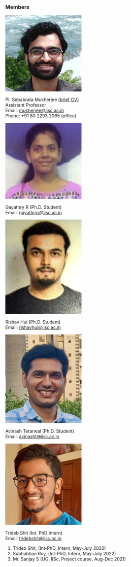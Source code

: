 ### Members

<img src="images/me.jpeg" width="240"/>  <br/>

PI: Sebabrata Mukherjee <a href="https://sebabrata-mukherjee.github.io/seba.html" target="_blank">(brief CV)</a> <br/>
Assistant Professor <br/>
Email: mukherjee@iisc.ac.in <br />
Phone: +91 80 2293 2065 (office)

<img src="imageN/Gayathry_n.png" width="240"/> <br/>

Gayathry R (Ph.D. Student) <br/>
Email: gayathryr@iisc.ac.in <br/>


<img src="imageN/RishavImage.jpg" width="240"/> <br/>

Rishav Hui (Ph.D. Student) <br/>
Email: rishavhui@iisc.ac.in <br/>


<img src="imageN/Avinash-2.jpg" width="240"/> <br/>

Avinash Tetarwal (Ph.D. Student) <br/>
Email: avinasht@iisc.ac.in <br/>


<img src="imageN/trideb.jpg" width="240"/> <br/>

Trideb Shit (Int. PhD Intern) <br/>
Email: tridebshit@iisc.ac.in <br/>




1. Trideb Shit, (Int-PhD, Intern, May-July 2022)
2. Subhabhan Roy, (Int-PhD, Intern, May-July 2022)
3. Mr. Sanjay S (UG, IISc, Project course, Aug-Dec 2021) 



<!---
<img src="imageN/Sanjay_n.png" width="240"/> <br/>

Sanjay S (Undergraduate Student) <br/>
Email: sanjays1@iisc.ac.in <br/>
---->

